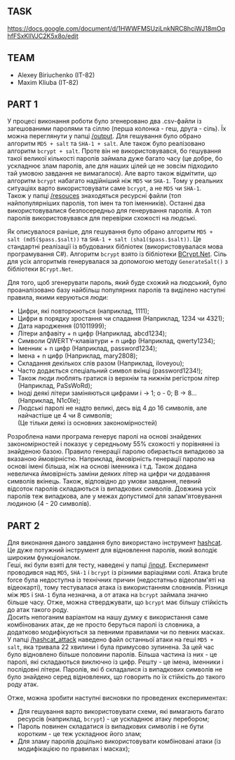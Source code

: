 ## TASK
https://docs.google.com/document/d/1HWWFMSUzjLnkNRC8hciWJ18mOqhfFSxKllVJC2K5x8o/edit

## TEAM
- Alexey Biriuchenko (IT-82)
- Maxim Kliuba (IT-82)

## PART 1
У процесі виконання роботи було згенеровано два .csv-файли із загешованими паролями та сіллю (перша колонка - геш, друга - сіль). 
Їх можна переглянути у папці [/output](/output). Для гешування було обрано алгоритм ```MD5 + salt``` та ```SHA-1 + salt```. 
Але також було реалізовано алгоритм ```bcrypt + salt```. Проте він не використовувався, бо гешування такої великої кількості паролів займала дуже багато часу 
(це добре, бо ускладнює злам паролів, але для наших цілей це не зовсім підходило тай умовою завдання не вимагалося). 
Але варто також відмітити, що алгоритм ```bcrypt``` набагато надійніший ніж ```MD5``` чи ```SHA-1```. Тому у реальних ситуаціях варто використовувати саме ```bcrypt```, а не ```MD5``` чи ```SHA-1```.  
Також у папці [/resouces](/resouces) знаходяться ресурсні файли (топ найпопулярніших паролів, топ імен та топ іменників). 
Останні два використовувалися безпосередньо для генерування паролів. 
А топ паролів використовувався для перевірки схожості на людські.  

Як описувалося раніше, для гешування було обрано алгоритм ```MD5 + salt (md5($pass.$salt))``` та ```SHA-1 + salt (sha1($pass.$salt))```. Це стандартні реалізації із вбудованих бібліотек (використовувалася мова програмування C#). 
Алгоритм ```bcrypt``` взято із бібліотеки [BCrypt.Net](https://www.nuget.org/packages/BCrypt.Net-Next/4.0.2). Сіль для усіх алгоритмів генерувалася за допомогою методу ```GenerateSalt()``` з бібліотеки ```BCrypt.Net```.  

Для того, щоб згенерувати пароль, який буде схожий на людський, було проаналізовано базу найбільш популярних паролів та виділено наступні правила, якими керуються люди:
- Цифри, які повторюються (наприклад, 1111);
- Цифри в порядку зростання чи спадання (Наприклад, 1234 чи 4321);
- Дата народження (01011999);
- Літери алфавіту + n цифр (Наприклад, abcd1234);
- Символи QWERTY-клавіатури + n цифр (Наприклад, qwerty1234);
- Іменник + n цифр (Наприклад, password1234);
- Імена + n цифр (Наприклад, mary2808);
- Складання декількох слів разом (Наприклад, iloveyou);
- Часто додається спеціальний символ вкінці (password1234!);
- Також люди люблять гратися із верхнім та нижнім регістром літер (Наприклад, PaSsWoRd);
- Іноді деякі літери заміняються цифрами i -> 1; o - 0; B -> 8... (Наприклад, N1c0le);
- Людські паролі не надто великі, десь від 4 до 16 символів, але найчастіше це 4 чи 8 символів;  
(Це тільки деякі із основних закономірностей)  

Розроблена нами програма генерує паролі на основі знайдених закономірностей і показує у середньому 55% схожості у порівнянні із знайденою базою. 
Правило генерації паролю обирається випадково за вказаною ймовірністю. Наприклад, ймовірність генерації паролю на основі імені більша, ніж на основі іменника і т.д. 
Також додана невеличка ймовірність заміни деяких літер на цифри чи додавання символів вкінець. Також, відповідно до умови завдання, певний відсоток паролів складаються із випадкових символів. 
Довжина усіх паролів теж випадкова, але у межах допустимої для запам'ятовування людиною (4 - 20 символів).  

## PART 2
Для виконання даного завдання було використано інструмент [hashcat](https://hashcat.net/hashcat/). 
Це дуже потужний інструмент для відновлення паролів, який володіє широким функціоналом.  
Геші, які були взяті для тесту, наведені у папці [/input](/input). Експеримент проводився над ```MD5```, ```SHA-1``` і ```bcrypt``` із різними варіаціями солі. 
Атака brute force була недоступна із технічних причин (недостатньо відеопам'яті на відеокарті), тому тестувалася атака із використанням словників. 
Різниця між ```MD5``` і ```SHA-1``` була незначна, а от атака на ```bcrypt``` займала значно більше часу. Отже, можна стверджувати, що ```bcrypt``` має більшу стійкість до атак такого роду.  
Досить непоганим варіантом на нашу думку є використання саме комбінованих атак, де не просто беруться паролі із словника, а додатково модифікуються за певними правилами чи по певних масках.  
У папці [/hashcat_attack](/hashcat_attack) наведено файл останньої атаки на геші ```MD5 + salt```, яка тривала 22 хвилини і була примусово зупинена. 
За цей час було відновлено більше половини паролів. Більша частина із них - це паролі, які складаються виключно із цифр. Решту - це імена, іменники і послідовні літери. 
Паролів, які б складалися із випадкових символів не було знайдено серед відновлених, що говорить по їх стійкість до такого роду атак.

Отже, можна зробити наступні висновки по проведених експериментах:
- Для гешування варто використовувати схеми, які вимагають багато ресурсів (наприклад, ```bcrypt```) - це ускладнює атаку перебором;
- Пароль повинен складатися із випадкових символів і не бути коротким - це теж ускладнює його злам;
- Для зламу паролів доцільно використовувати комбіновані атаки (із модифікацією по правилах і масках);